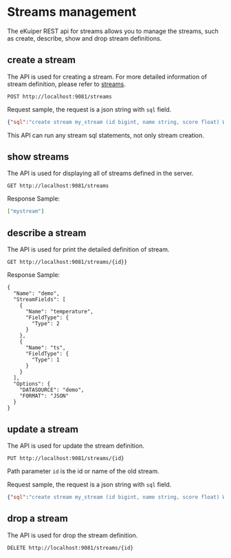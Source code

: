 # Streams management

The eKuiper REST api for streams allows you to manage the streams, such as create, describe, show and drop stream definitions.

## create a stream

The API is used for creating a stream. For more detailed information of stream definition, please refer to [streams](../../sqls/streams.md).

```shell
POST http://localhost:9081/streams
```
Request sample, the request is a json string with `sql` field.

```json
{"sql":"create stream my_stream (id bigint, name string, score float) WITH ( datasource = \"topic/temperature\", FORMAT = \"json\", KEY = \"id\")"}
```

This API can run any stream sql statements, not only stream creation.

## show streams

The API is used for displaying all of streams defined in the server.

```shell
GET http://localhost:9081/streams
```

Response Sample:

```json
["mystream"]
```

## describe a stream

The API is used for print the detailed definition of stream.

```shell
GET http://localhost:9081/streams/{id}}
```

Response Sample:

```shell
{
  "Name": "demo",
  "StreamFields": [
    {
      "Name": "temperature",
      "FieldType": {
        "Type": 2
      }
    },
    {
      "Name": "ts",
      "FieldType": {
        "Type": 1
      }
    }
  ],
  "Options": {
    "DATASOURCE": "demo",
    "FORMAT": "JSON"
  }
}
```

## update a stream

The API is used for update the stream definition.

```shell
PUT http://localhost:9081/streams/{id}
```

Path parameter `id` is the id or name of the old stream.

Request sample, the request is a json string with `sql` field.

```json
{"sql":"create stream my_stream (id bigint, name string, score float) WITH ( datasource = \"topic/temperature\", FORMAT = \"json\", KEY = \"id\")"}
```

## drop a stream

The API is used for drop the stream definition.

```shell
DELETE http://localhost:9081/streams/{id}
```

